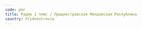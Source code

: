 ```yaml
---
code: pmr
title: Радио 1 плюс / Приднестровская Молдавская Республика
country: Pridnestrovie
---
```

